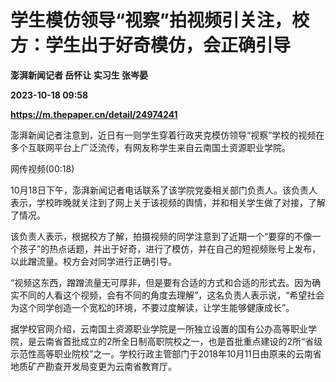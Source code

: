 # 学生模仿领导“视察”拍视频引关注，校方：学生出于好奇模仿，会正确引导
**澎湃新闻记者 岳怀让 实习生 张岑晏**

**2023-10-18 09:58**

**https://m.thepaper.cn/detail/24974241**

澎湃新闻记者注意到，近日有一则学生穿着行政夹克模仿领导“视察”学校的视频在多个互联网平台上广泛流传，有网友称学生来自云南国土资源职业学院。

网传视频(00:18)

10月18日下午，澎湃新闻记者电话联系了该学院党委相关部门负责人。该负责人表示，学校昨晚就关注到了网上关于该视频的舆情，并和相关学生做了对接，了解了情况。

该负责人表示，根据校方了解，拍摄视频的同学注意到了近期一个“要穿的不像一个孩子”的热点话题，并出于好奇，进行了模仿，并在自己的短视频账号上发布，以此蹭流量。校方会对同学进行正确引导。

“视频这东西，蹭蹭流量无可厚非，但是要有合适的方式和合适的形式去。因为确实不同的人看这个视频，会有不同的角度去理解”，这名负责人表示说，“希望社会为这个同学创造一个宽松的环境，不要过度解读，让学生能够健康成长”。

据学校官网介绍，云南国土资源职业学院是一所独立设置的国有公办高等职业学院，是云南省首批成立的2所全日制高职院校之一，也是首批重点建设的2所“省级示范性高等职业院校”之一。学校行政主管部门于2018年10月11日由原来的云南省地质矿产勘查开发局变更为云南省教育厅。